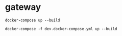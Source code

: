 # gateway



```
docker-compose up --build
```




```
docker-compose -f dev.docker-compose.yml up --build
```